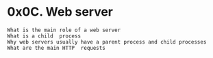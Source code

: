 # 0x0C. Web server

    What is the main role of a web server
    What is a child  process
    Why web servers usually have a parent process and child processes
    What are the main HTTP  requests
